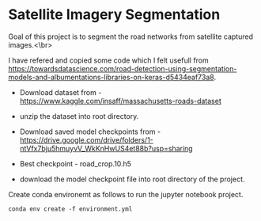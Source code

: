 # Satellite Imagery Segmentation 

Goal of this project is to segment the road networks from satellite captured images.<\br>

I have refered and copied some code which I felt usefull from 
https://towardsdatascience.com/road-detection-using-segmentation-models-and-albumentations-libraries-on-keras-d5434eaf73a8. 

* Download dataset from - https://www.kaggle.com/insaff/massachusetts-roads-dataset

* unzip the dataset into root directory.

* Download saved model checkpoints from - https://drive.google.com/drive/folders/1-ntVfx7bju5hmuyvV_WkKnHwUS4et88b?usp=sharing 

* Best checkpoint - road_crop.10.h5

* download the model checkpoint file into root directory of the project.

Create conda environemt as follows to run the jupyter notebook project. 
```
conda env create -f environment.yml
```